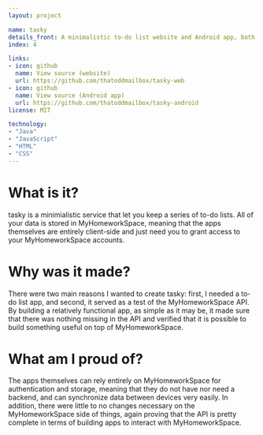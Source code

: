 ```yaml
---
layout: project

name: tasky
details_front: A minimalistic to-do list website and Android app, both of which use MyHomeworkSpace to synchronize their data.
index: 4

links:
- icon: github
  name: View source (website)
  url: https://github.com/thatoddmailbox/tasky-web
- icon: github
  name: View source (Android app)
  url: https://github.com/thatoddmailbox/tasky-android
license: MIT

technology:
- "Java"
- "JavaScript"
- "HTML"
- "CSS"
---
```

# What is it?
tasky is a minimialistic service that let you keep a series of to-do lists. All of your data is stored in MyHomeworkSpace, meaning that the apps themselves are entirely client-side and just need you to grant access to your MyHomeworkSpace accounts.

# Why was it made?
There were two main reasons I wanted to create tasky: first, I needed a to-do list app, and second, it served as a test of the MyHomeworkSpace API. By building a relatively functional app, as simple as it may be, it made sure that there was nothing missing in the API and verified that it is possible to build something useful on top of MyHomeworkSpace.

# What am I proud of?
The apps themselves can rely entirely on MyHomeworkSpace for authentication and storage, meaning that they do not have nor need a backend, and can synchronize data between devices very easily. In addition, there were little to no changes necessary on the MyHomeworkSpace side of things, again proving that the API is pretty complete in terms of building apps to interact with MyHomeworkSpace.